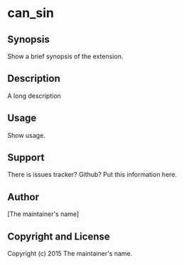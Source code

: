can_sin
=======

Synopsis
--------

  Show a brief synopsis of the extension.

Description
-----------

A long description

Usage
-----

  Show usage.

Support
-------

  There is issues tracker? Github? Put this information here.

Author
------

[The maintainer's name]

Copyright and License
---------------------

Copyright (c) 2015 The maintainer's name.

